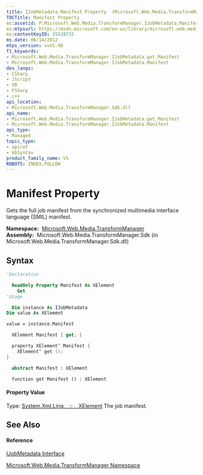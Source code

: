 ```yaml
---
title: IJobMetadata.Manifest Property  (Microsoft.Web.Media.TransformManager)
TOCTitle: Manifest Property
ms:assetid: P:Microsoft.Web.Media.TransformManager.IJobMetadata.Manifest
ms:mtpsurl: https://msdn.microsoft.com/en-us/library/microsoft.web.media.transformmanager.ijobmetadata.manifest(v=VS.90)
ms:contentKeyID: 35520732
ms.date: 06/14/2012
mtps_version: v=VS.90
f1_keywords:
- Microsoft.Web.Media.TransformManager.IJobMetadata.get_Manifest
- Microsoft.Web.Media.TransformManager.IJobMetadata.Manifest
dev_langs:
- CSharp
- JScript
- VB
- FSharp
- c++
api_location:
- Microsoft.Web.Media.TransformManager.Sdk.dll
api_name:
- Microsoft.Web.Media.TransformManager.IJobMetadata.get_Manifest
- Microsoft.Web.Media.TransformManager.IJobMetadata.Manifest
api_type:
- Managed
topic_type:
- apiref
- kbSyntax
product_family_name: VS
ROBOTS: INDEX,FOLLOW
---
```


# Manifest Property

Gets the full job manifest from the synchronized multimedia interface language (SMIL) manifest.

**Namespace:**  [Microsoft.Web.Media.TransformManager](microsoft-web-media-transformmanager-namespace.md)  
**Assembly:**  Microsoft.Web.Media.TransformManager.Sdk (in Microsoft.Web.Media.TransformManager.Sdk.dll)

## Syntax

``` vb
'Declaration

  ReadOnly Property Manifest As XElement
    Get
'Usage

  Dim instance As IJobMetadata
Dim value As XElement

value = instance.Manifest
```

``` csharp
  XElement Manifest { get; }
```

``` c++
  property XElement^ Manifest {
    XElement^ get ();
}
```

``` fsharp
  abstract Manifest : XElement
```

``` jscript
  function get Manifest () : XElement
```

#### Property Value

Type: [System.Xml.Linq. . :: . .XElement](https://msdn.microsoft.com/en-us/library/bb340098\(v=vs.90\))  
The job manifest.  

## See Also

#### Reference

[IJobMetadata Interface](ijobmetadata-interface-microsoft-web-media-transformmanager.md)

[Microsoft.Web.Media.TransformManager Namespace](microsoft-web-media-transformmanager-namespace.md)

